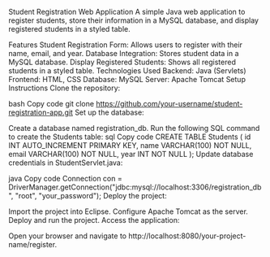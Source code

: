 Student Registration Web Application
A simple Java web application to register students, store their information in a MySQL database, and display registered students in a styled table.

Features
Student Registration Form: Allows users to register with their name, email, and year.
Database Integration: Stores student data in a MySQL database.
Display Registered Students: Shows all registered students in a styled table.
Technologies Used
Backend: Java (Servlets)
Frontend: HTML, CSS
Database: MySQL
Server: Apache Tomcat
Setup Instructions
Clone the repository:

bash
Copy code
git clone https://github.com/your-username/student-registration-app.git
Set up the database:

Create a database named registration_db.
Run the following SQL command to create the Students table:
sql
Copy code
CREATE TABLE Students (
    id INT AUTO_INCREMENT PRIMARY KEY,
    name VARCHAR(100) NOT NULL,
    email VARCHAR(100) NOT NULL,
    year INT NOT NULL
);
Update database credentials in StudentServlet.java:

java
Copy code
Connection con = DriverManager.getConnection("jdbc:mysql://localhost:3306/registration_db", "root", "your_password");
Deploy the project:

Import the project into Eclipse.
Configure Apache Tomcat as the server.
Deploy and run the project.
Access the application:

Open your browser and navigate to http://localhost:8080/your-project-name/register.
